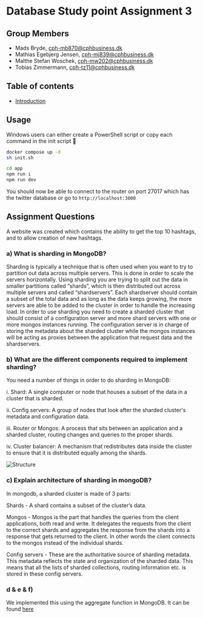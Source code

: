 # Database Study point Assignment 3

## Group Members

- Mads Bryde, cph-mb870@cphbusiness.dk
- Mathias Egebjerg Jensen, cph-mj839@cphbusiness.dk
- Malthe Stefan Woschek, cph-mw202@cphbusiness.dk
- Tobias Zimmermann, cph-tz11@cphbusiness.dk

## Table of contents

- [Introduction](#introduction)

## Usage

Windows users can either create a PowerShell script or copy each command in the init script 🤣

```bash
docker compose up -d
sh init.sh

cd app
npm run i
npm run dev
```

You should now be able to connect to the router on port 27017 which has the twitter database or go to `http://localhost:3000`

## Assignment Questions

A website was created which contains the ability to get the top 10 hashtags, and to allow creation of new hashtags.

### a) What is sharding in MongoDB?

Sharding is typically a technique that is often used when you want to try to partition out data across multiple servers.
This is done in order to scale the servers horizontally.
Using sharding you are trying to split out the data in smaller partitions called “shards”, which is then distributed out across multiple servers and called “shardservers”. Each shardserver should contain a subset of the total data and as long as the data keeps growing, the more servers are able to be added to the cluster in order to handle the increasing load.
In order to use sharding you need to create a sharded cluster that should consist of a configuration server and more shard servers with one or more mongos instances running. The configuration server is in charge of storing the metadata about the sharded cluster while the mongos instances will be acting as proxies between the application that request data and the shardservers.

### b) What are the different components required to implement sharding?

You need a number of things in order to do sharding in MongoDB:

  i.	Shard: A single computer or node that houses a subset of the data in a cluster that is sharded.

  ii.	Config servers: A group of nodes that look after the sharded cluster's metadata and configuration data.

  iii. Router or Mongos: A process that sits between an application and a sharded cluster, routing changes and queries to the proper shards.

  iv.	Cluster balancer: A mechanism that redistributes data inside the cluster to ensure that it is distributed equally among the shards.

![Structure](https://i.imgur.com/AfX86T8.png)

### c) Explain architecture of sharding in mongoDB?

In mongodb, a sharded cluster is made of 3 parts:

Shards - A shard contains a subset of the cluster’s data.

Mongos - Mongos is the part that handles the queries from the client applications, both read and write. It delegates the requests from the client to the correct shards and aggregates the response from the shards into a response that gets returned to the client. In other words the client connects to the mongos instead of the individual shards.

Config servers - These are the authoritative source of sharding metadata. This metadata reflects the state and organization of the sharded data. This means that all the lists of sharded collections, routing information etc. is stored in these config servers.

### d & e & f)

We implemented this using the aggregate function in MongoDB. It can be found [here](./app/src/pages/api/top-ten.ts)
